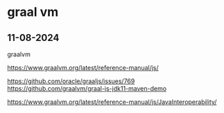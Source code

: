 # graal vm

## 11-08-2024

graalvm

https://www.graalvm.org/latest/reference-manual/js/

https://github.com/oracle/graaljs/issues/769
https://github.com/graalvm/graal-js-jdk11-maven-demo

https://www.graalvm.org/latest/reference-manual/js/JavaInteroperability/





